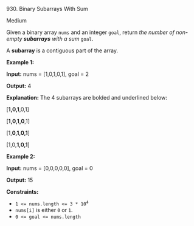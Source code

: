 930\. Binary Subarrays With Sum

Medium

Given a binary array `nums` and an integer `goal`, return _the number of non-empty **subarrays** with a sum_ `goal`.

A **subarray** is a contiguous part of the array.

**Example 1:**

**Input:** nums = [1,0,1,0,1], goal = 2

**Output:** 4

**Explanation:** The 4 subarrays are bolded and underlined below: 
    
[**1,0,1**,0,1] 

[**1,0,1,0**,1] 

[1,**0,1,0,1**] 

[1,0,**1,0,1**]

**Example 2:**

**Input:** nums = [0,0,0,0,0], goal = 0

**Output:** 15

**Constraints:**

*   <code>1 <= nums.length <= 3 * 10<sup>4</sup></code>
*   `nums[i]` is either `0` or `1`.
*   `0 <= goal <= nums.length`